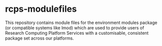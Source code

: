 # rcps-modulefiles

This repository contains module files for the environment modules package (or compatible systems like lmod) which are used to provide users of Research Computing Platform Services with a customisable, consistent package set across our platforms.


